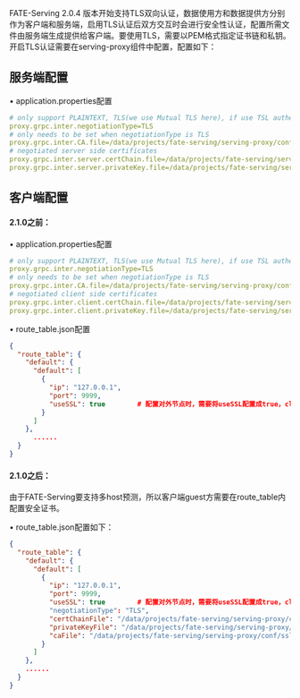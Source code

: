 FATE-Serving 2.0.4 版本开始支持TLS双向认证，数据使用方和数据提供方分别作为客户端和服务端，启用TLS认证后双方交互时会进行安全性认证，配置所需文件由服务端生成提供给客户端。要使用TLS，需要以PEM格式指定证书链和私钥。  
开启TLS认证需要在serving-proxy组件中配置，配置如下：  

## 服务端配置  
•	application.properties配置   
```yaml
# only support PLAINTEXT, TLS(we use Mutual TLS here), if use TSL authentication
proxy.grpc.inter.negotiationType=TLS
# only needs to be set when negotiationType is TLS
proxy.grpc.inter.CA.file=/data/projects/fate-serving/serving-proxy/conf/ssl/ca.crt
# negotiated server side certificates
proxy.grpc.inter.server.certChain.file=/data/projects/fate-serving/serving-proxy/conf/ssl/server.crt
proxy.grpc.inter.server.privateKey.file=/data/projects/fate-serving/serving-proxy/conf/ssl/server.pem
```

## 客户端配置 
#### 2.1.0之前：
•	application.properties配置  
```yaml
# only support PLAINTEXT, TLS(we use Mutual TLS here), if use TSL authentication
proxy.grpc.inter.negotiationType=TLS
# only needs to be set when negotiationType is TLS
proxy.grpc.inter.CA.file=/data/projects/fate-serving/serving-proxy/conf/ssl/ca.crt
# negotiated client side certificates
proxy.grpc.inter.client.certChain.file=/data/projects/fate-serving/serving-proxy/conf/ssl/client.crt
proxy.grpc.inter.client.privateKey.file=/data/projects/fate-serving/serving-proxy/conf/ssl/client.pem
```

•	route_table.json配置  
```json
{
  "route_table": {
    "default": {
      "default": [
        {
          "ip": "127.0.0.1",
          "port": 9999,
          "useSSL": true        # 配置对外节点时，需要将useSSL配置成true，client端请求时将携带证书
        }
      ]
    },
      ......
  }
}
```

#### 2.1.0之后：
由于FATE-Serving要支持多host预测，所以客户端guest方需要在route_table内配置安全证书。 
 
•   route_table.json配置如下：
```json
{
  "route_table": {
    "default": {
      "default": [
        {
          "ip": "127.0.0.1",
          "port": 9999,
          "useSSL": true        # 配置对外节点时，需要将useSSL配置成true，client端请求时将携带证书
          "negotiationType": "TLS",
          "certChainFile": "/data/projects/fate-serving/serving-proxy/conf/ssl/server.crt ",
	      "privateKeyFile": "/data/projects/fate-serving/serving-proxy/conf/ssl/server.pem",
	      "caFile": "/data/projects/fate-serving/serving-proxy/conf/ssl/ca.crt"
        }
      ]
    },
    ......
  }
}

```
